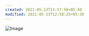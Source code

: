 ```yaml
---
created: 2021-05-13T12:57:58+05:30
modified: 2021-05-13T12:58:25+05:30
---
```


![Image](image_picker743788266949818142.jpg)

